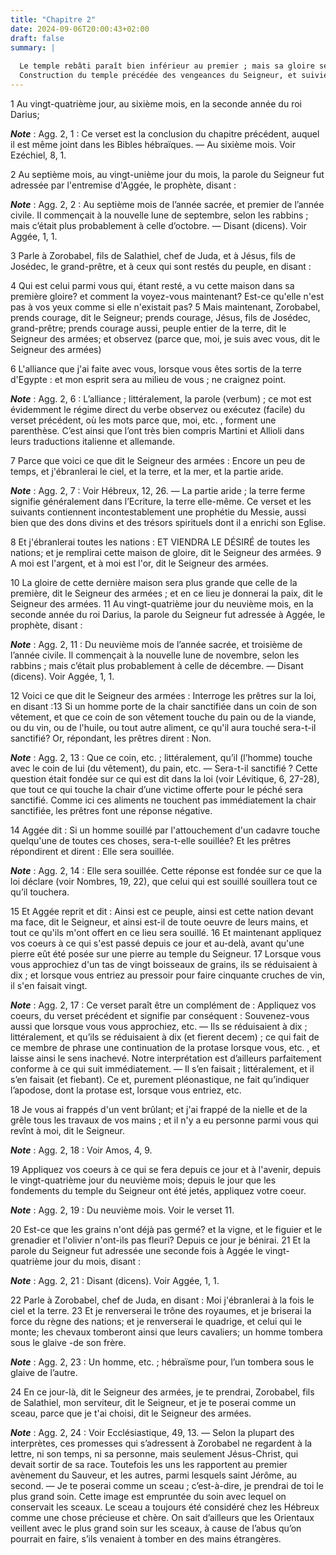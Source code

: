 ```yaml
---
title: "Chapitre 2"
date: 2024-09-06T20:00:43+02:00
draft: false
summary: |
  
  Le temple rebâti paraît bien inférieur au premier ; mais sa gloire sera beaucoup plus grande par la présence du Messie.
  Construction du temple précédée des vengeances du Seigneur, et suivie de ses bénédictions.
---
```



1 Au vingt-quatrième jour, au sixième mois, en la seconde année du roi Darius;

***Note*** :  Agg. 2, 1 : Ce verset est la conclusion du chapitre précédent, auquel il est même joint dans les Bibles hébraïques. ― Au sixième mois. Voir Ezéchiel, 8, 1.

2 Au septième mois, au vingt-unième jour du mois, la parole du Seigneur fut adressée par l'entremise d'Aggée, le prophète, disant :

***Note*** :  Agg. 2, 2 : Au septième mois de l’année sacrée, et premier de l’année civile. Il commençait à la nouvelle lune de septembre, selon les rabbins ; mais c’était plus probablement à celle d’octobre. ― Disant (dicens). Voir Aggée, 1, 1.


3 Parle à Zorobabel, fils de Salathiel, chef de Juda, et à Jésus, fils de Josédec, le grand-prêtre, et à ceux qui sont restés du peuple, en disant :


4 Qui est celui parmi vous qui, étant resté, a vu cette maison dans sa première gloire? et comment la voyez-vous maintenant? Est-ce qu'elle n'est pas à vos yeux comme si elle n'existait pas? 5 Mais maintenant, Zorobabel, prends courage, dit le Seigneur; prends courage, Jésus, fils de Josédec, grand-prêtre; prends courage aussi, peuple entier de la terre, dit le Seigneur des armées; et observez (parce que, moi, je suis avec vous, dit le Seigneur des armées)


6 L'alliance que j'ai faite avec vous, lorsque vous êtes sortis de la terre d'Egypte : et mon esprit sera au milieu de vous ; ne craignez point.

***Note*** :  Agg. 2, 6 : L’alliance ; littéralement, la parole (verbum) ; ce mot est évidemment le régime direct du verbe observez ou exécutez (facile) du verset précédent, où les mots parce que, moi, etc. , forment une parenthèse. C’est ainsi que l’ont très bien compris Martini et Allioli dans leurs traductions italienne et allemande.

7 Parce que voici ce que dit le Seigneur des armées : Encore un peu de temps, et j'ébranlerai le ciel, et la terre, et la mer, et la partie aride.

***Note*** :  Agg. 2, 7 : Voir Hébreux, 12, 26. ― La partie aride ; la terre ferme signifie généralement dans l’Ecriture, la terre elle-même. Ce verset et les suivants contiennent incontestablement une prophétie du Messie, aussi bien que des dons divins et des trésors spirituels dont il a enrichi son Eglise.

8 Et j'ébranlerai toutes les nations : ET VIENDRA LE DÉSIRÉ de toutes les nations; et je remplirai cette maison de gloire, dit le Seigneur des armées. 9 A moi est l'argent, et à moi est l'or, dit le Seigneur des armées.


10 La gloire de cette dernière maison sera plus grande que celle de la première, dit le Seigneur des armées ; et en ce lieu je donnerai la paix, dit le Seigneur des armées. 11 Au vingt-quatrième jour du neuvième mois, en la seconde année du roi Darius, la parole du Seigneur fut adressée à Aggée, le prophète, disant :

***Note*** :  Agg. 2, 11 : Du neuvième mois de l’année sacrée, et troisième de l’année civile. Il commençait à la nouvelle lune de novembre, selon les rabbins ; mais c’était plus probablement à celle de décembre. ― Disant (dicens). Voir Aggée, 1, 1.

12 Voici ce que dit le Seigneur des armées : Interroge les prêtres sur la loi, en disant :13 Si un homme porte de la chair sanctifiée dans un coin de son vêtement, et que ce coin de son vêtement touche du pain ou de la viande, ou du vin, ou de l'huile, ou tout autre aliment, ce qu'il aura touché sera-t-il sanctifié? Or, répondant, les prêtres dirent : Non.

***Note*** :  Agg. 2, 13 : Que ce coin, etc. ; littéralement, qu’il (l’homme) touche avec le coin de lui (du vêtement), du pain, etc. ― Sera-t-il sanctifié ? Cette question était fondée sur ce qui est dit dans la loi (voir Lévitique, 6, 27-28), que tout ce qui touche la chair d’une victime offerte pour le péché sera sanctifié. Comme ici ces aliments ne touchent pas immédiatement la chair sanctifiée, les prêtres font une réponse négative.

14 Aggée dit : Si un homme souillé par l'attouchement d'un cadavre touche quelqu'une de toutes ces choses, sera-t-elle souillée? Et les prêtres répondirent et dirent : Elle sera souillée.

***Note*** :  Agg. 2, 14 : Elle sera souillée. Cette réponse est fondée sur ce que la loi déclare (voir Nombres, 19, 22), que celui qui est souillé souillera tout ce qu’il touchera.


15 Et Aggée reprit et dit : Ainsi est ce peuple, ainsi est cette nation devant ma face, dit le Seigneur, et ainsi est-il de toute oeuvre de leurs mains, et tout ce qu'ils m'ont offert en ce lieu sera souillé. 16 Et maintenant appliquez vos coeurs à ce qui s'est passé depuis ce jour et au-delà, avant qu'une pierre eût été posée sur une pierre au temple du Seigneur. 17 Lorsque vous vous approchiez d'un tas de vingt boisseaux de grains, ils se réduisaient à dix ; et lorsque vous entriez au pressoir pour faire cinquante cruches de vin, il s'en faisait vingt.

***Note*** :  Agg. 2, 17 : Ce verset paraît être un complément de : Appliquez vos coeurs, du verset précédent et signifie par conséquent : Souvenez-vous aussi que lorsque vous vous approchiez, etc. ― Ils se réduisaient à dix ; littéralement, et qu’ils se réduisaient à dix (et fierent decem) ; ce qui fait de ce membre de phrase une continuation de la protase lorsque vous, etc. , et laisse ainsi le sens inachevé. Notre interprétation est d’ailleurs parfaitement conforme à ce qui suit immédiatement. ― Il s’en faisait ; littéralement, et il s’en faisait (et fiebant). Ce et, purement pléonastique, ne fait qu’indiquer l’apodose, dont la protase est, lorsque vous entriez, etc.


18 Je vous ai frappés d'un vent brûlant; et j'ai frappé de la nielle et de la grêle tous les travaux de vos mains ; et il n'y a eu personne parmi vous qui revînt à moi, dit le Seigneur.

***Note*** :  Agg. 2, 18 : Voir Amos, 4, 9.

19 Appliquez vos coeurs à ce qui se fera depuis ce jour et à l'avenir, depuis le vingt-quatrième jour du neuvième mois; depuis le jour que les fondements du temple du Seigneur ont été jetés, appliquez votre coeur.

***Note*** :  Agg. 2, 19 : Du neuvième mois. Voir le verset 11.

20 Est-ce que les grains n'ont déjà pas germé? et la vigne, et le figuier et le grenadier et l'olivier n'ont-ils pas fleuri? Depuis ce jour je bénirai. 21 Et la parole du Seigneur fut adressée une seconde fois à Aggée le vingt-quatrième jour du mois, disant :

***Note*** :  Agg. 2, 21 : Disant (dicens). Voir Aggée, 1, 1.


22 Parle à Zorobabel, chef de Juda, en disant : Moi j'ébranlerai à la fois le ciel et la terre. 23 Et je renverserai le trône des royaumes, et je briserai la force du règne des nations; et je renverserai le quadrige, et celui qui le monte; les chevaux tomberont ainsi que leurs cavaliers; un homme tombera sous le glaive -de son frère.

***Note*** :  Agg. 2, 23 : Un homme, etc. ; hébraïsme pour, l’un tombera sous le glaive de l’autre.

24 En ce jour-là, dit le Seigneur des armées, je te prendrai, Zorobabel, fils de Salathiel, mon serviteur, dit le Seigneur, et je te poserai comme un sceau, parce que je t'ai choisi, dit le Seigneur des armées.

***Note*** :  Agg. 2, 24 : Voir Ecclésiastique, 49, 13. ― Selon la plupart des interprètes, ces promesses qui s’adressent à Zorobabel ne regardent à la lettre, ni son temps, ni sa personne, mais seulement Jésus-Christ, qui devait sortir de sa race. Toutefois les uns les rapportent au premier avènement du Sauveur, et les autres, parmi lesquels saint Jérôme, au second. ― Je te poserai comme un sceau ; c’est-à-dire, je prendrai de toi le plus grand soin. Cette image est empruntée du soin avec lequel on conservait les sceaux. Le sceau a toujours été considéré chez les Hébreux comme une chose précieuse et chère. On sait d’ailleurs que les Orientaux veillent avec le plus grand soin sur les sceaux, à cause de l’abus qu’on pourrait en faire, s’ils venaient à tomber en des mains étrangères.
